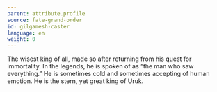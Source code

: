 ```yaml
---
parent: attribute.profile
source: fate-grand-order
id: gilgamesh-caster
language: en
weight: 0
---
```


The wisest king of all, made so after returning from his quest for immortality.
In the legends, he is spoken of as “the man who saw everything.”
He is sometimes cold and sometimes accepting of human emotion. He is the stern, yet great king of Uruk.
